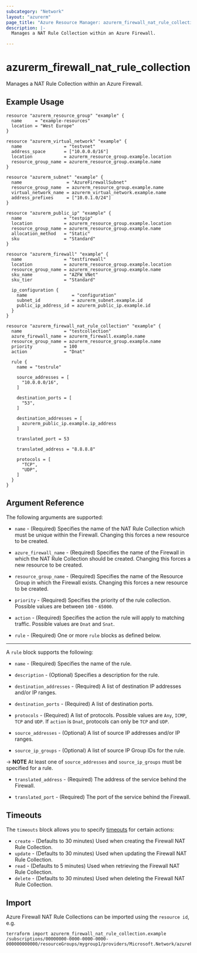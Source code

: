 ```yaml
---
subcategory: "Network"
layout: "azurerm"
page_title: "Azure Resource Manager: azurerm_firewall_nat_rule_collection"
description: |-
  Manages a NAT Rule Collection within an Azure Firewall.

---
```


# azurerm_firewall_nat_rule_collection

Manages a NAT Rule Collection within an Azure Firewall.

## Example Usage

```hcl
resource "azurerm_resource_group" "example" {
  name     = "example-resources"
  location = "West Europe"
}

resource "azurerm_virtual_network" "example" {
  name                = "testvnet"
  address_space       = ["10.0.0.0/16"]
  location            = azurerm_resource_group.example.location
  resource_group_name = azurerm_resource_group.example.name
}

resource "azurerm_subnet" "example" {
  name                 = "AzureFirewallSubnet"
  resource_group_name  = azurerm_resource_group.example.name
  virtual_network_name = azurerm_virtual_network.example.name
  address_prefixes     = ["10.0.1.0/24"]
}

resource "azurerm_public_ip" "example" {
  name                = "testpip"
  location            = azurerm_resource_group.example.location
  resource_group_name = azurerm_resource_group.example.name
  allocation_method   = "Static"
  sku                 = "Standard"
}

resource "azurerm_firewall" "example" {
  name                = "testfirewall"
  location            = azurerm_resource_group.example.location
  resource_group_name = azurerm_resource_group.example.name
  sku_name            = "AZFW_VNet"
  sku_tier            = "Standard"

  ip_configuration {
    name                 = "configuration"
    subnet_id            = azurerm_subnet.example.id
    public_ip_address_id = azurerm_public_ip.example.id
  }
}

resource "azurerm_firewall_nat_rule_collection" "example" {
  name                = "testcollection"
  azure_firewall_name = azurerm_firewall.example.name
  resource_group_name = azurerm_resource_group.example.name
  priority            = 100
  action              = "Dnat"

  rule {
    name = "testrule"

    source_addresses = [
      "10.0.0.0/16",
    ]

    destination_ports = [
      "53",
    ]

    destination_addresses = [
      azurerm_public_ip.example.ip_address
    ]

    translated_port = 53

    translated_address = "8.8.8.8"

    protocols = [
      "TCP",
      "UDP",
    ]
  }
}
```

## Argument Reference

The following arguments are supported:

* `name` - (Required) Specifies the name of the NAT Rule Collection which must be unique within the Firewall. Changing this forces a new resource to be created.

* `azure_firewall_name` - (Required) Specifies the name of the Firewall in which the NAT Rule Collection should be created. Changing this forces a new resource to be created.

* `resource_group_name` - (Required) Specifies the name of the Resource Group in which the Firewall exists. Changing this forces a new resource to be created.

* `priority` - (Required) Specifies the priority of the rule collection. Possible values are between `100` - `65000`.

* `action` - (Required) Specifies the action the rule will apply to matching traffic. Possible values are `Dnat` and `Snat`.

* `rule` - (Required) One or more `rule` blocks as defined below.

---

A `rule` block supports the following:

* `name` - (Required) Specifies the name of the rule.

* `description` - (Optional) Specifies a description for the rule.

* `destination_addresses` - (Required) A list of destination IP addresses and/or IP ranges.

* `destination_ports` - (Required) A list of destination ports.

* `protocols` - (Required) A list of protocols. Possible values are `Any`, `ICMP`, `TCP` and `UDP`.  If `action` is `Dnat`, protocols can only be `TCP` and `UDP`.

* `source_addresses` - (Optional) A list of source IP addresses and/or IP ranges.

* `source_ip_groups` - (Optional) A list of source IP Group IDs for the rule.

-> **NOTE** At least one of `source_addresses` and `source_ip_groups` must be specified for a rule.

* `translated_address` - (Required) The address of the service behind the Firewall.

* `translated_port` - (Required) The port of the service behind the Firewall.

## Timeouts



The `timeouts` block allows you to specify [timeouts](https://www.terraform.io/docs/configuration/resources.html#timeouts) for certain actions:

* `create` - (Defaults to 30 minutes) Used when creating the Firewall NAT Rule Collection.
* `update` - (Defaults to 30 minutes) Used when updating the Firewall NAT Rule Collection.
* `read` - (Defaults to 5 minutes) Used when retrieving the Firewall NAT Rule Collection.
* `delete` - (Defaults to 30 minutes) Used when deleting the Firewall NAT Rule Collection.

## Import

Azure Firewall NAT Rule Collections can be imported using the `resource id`, e.g.

```shell
terraform import azurerm_firewall_nat_rule_collection.example /subscriptions/00000000-0000-0000-0000-000000000000/resourceGroups/mygroup1/providers/Microsoft.Network/azureFirewalls/myfirewall/natRuleCollections/mycollection
```

